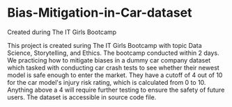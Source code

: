 # Bias-Mitigation-in-Car-dataset
Created during The IT Girls Bootcamp

This project is created suring The IT Girls Bootcamp with topic Data Science, Storytelling, and Ethics. The bootcamp conducted within 2 days. We practicing how to mitigate biases in a dummy car company dataset which tasked with conducting car crash tests to see whether their newest model is safe enough to enter the market. They have a cutoff of 4 out of 10 for the car model's injury risk rating, which is calculated from 0 to 10. Anything above a 4 will require further testing to ensure the safety of future users. The dataset is accessible in source code file.
